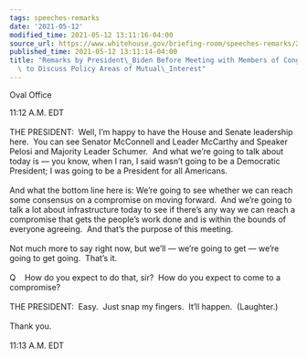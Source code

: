 ```yaml
---
tags: speeches-remarks
date: '2021-05-12'
modified_time: 2021-05-12 13:11:16-04:00
source_url: https://www.whitehouse.gov/briefing-room/speeches-remarks/2021/05/12/remarks-by-president-biden-before-meeting-with-members-of-congressional-leadership-to-discuss-policy-areas-of-mutual-interest/
published_time: 2021-05-12 13:11:14-04:00
title: "Remarks by President\_Biden Before Meeting with Members of Congressional Leadership\
  \ to Discuss Policy Areas of Mutual\_Interest"
---
```

 
Oval Office

11:12 A.M. EDT  
   
THE PRESIDENT:  Well, I’m happy to have the House and Senate leadership
here.  You can see Senator McConnell and Leader McCarthy and Speaker
Pelosi and Majority Leader Schumer.  And what we’re going to talk about
today is — you know, when I ran, I said wasn’t going to be a Democratic
President; I was going to be a President for all Americans.  
   
And what the bottom line here is: We’re going to see whether we can
reach some consensus on a compromise on moving forward.  And we’re going
to talk a lot about infrastructure today to see if there’s any way we
can reach a compromise that gets the people’s work done and is within
the bounds of everyone agreeing.  And that’s the purpose of this
meeting.  
   
Not much more to say right now, but we’ll — we’re going to get — we’re
going to get going.  That’s it.  
   
Q    How do you expect to do that, sir?  How do you expect to come to a
compromise?  
   
THE PRESIDENT:  Easy.  Just snap my fingers.  It’ll happen. 
(Laughter.)  
   
Thank you.  
   
11:13 A.M. EDT
